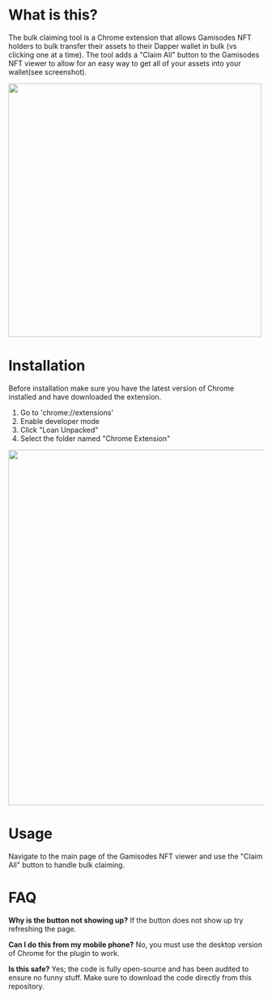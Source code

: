 
# What is this?

The bulk claiming tool is a Chrome extension that allows Gamisodes NFT holders to bulk transfer their assets to their Dapper wallet in bulk (vs clicking one at a time).  The tool adds a "Claim All" button to the Gamisodes NFT viewer to allow for an easy way to get all of your assets into your wallet(see screenshot).

<img src="https://github.com/jasonhamilton/gamisodes-bulk-claim-tool/raw/main/img/bulk_claim_button.png?raw=true" width="500">



# Installation

Before installation make sure you have the latest version of Chrome installed and have downloaded the extension.

1) Go to 'chrome://extensions'
2) Enable developer mode
3) Click "Loan Unpacked"
4) Select the folder named "Chrome Extension"

<img src="https://github.com/jasonhamilton/gamisodes-bulk-claim-tool/raw/main/img/installation.png?raw=true" width="700">



# Usage

Navigate to the main page of the Gamisodes NFT viewer and use the "Claim All" button to handle bulk claiming.  


# FAQ

**Why is the button not showing up?** If the button does not show up try refreshing the page.

**Can I do this from my mobile phone?**  No, you must use the desktop version of Chrome for the plugin to work.

**Is this safe?** Yes; the code is fully open-source and has been audited to ensure no funny stuff.  Make sure to download the code directly from this repository. 